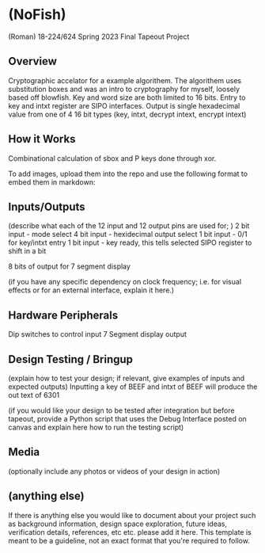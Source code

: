 # (NoFish)

(Roman)
18-224/624 Spring 2023 Final Tapeout Project

## Overview

Cryptographic accelator for a example algorithem. The algorithem uses substitution boxes and was an intro to cryptography for myself, loosely based off blowfish. Key and word size are both limited to 16 bits. Entry to key and intxt register are SIPO interfaces. Output is single hexadecimal value from one of 4 16 bit types (key, intxt, decrypt intext, encrypt intext)

## How it Works

Combinational calculation of sbox and P keys done through xor. 

To add images, upload them into the repo and use the following format to embed them in markdown:

## Inputs/Outputs

(describe what each of the 12 input and 12 output pins are used for; )
2 bit input - mode select
4 bit input - hexidecimal output select
1 bit input - 0/1 for key/intxt entry
1 bit input - key ready, this tells selected SIPO register to shift in a bit

8 bits of output for 7 segment display 

(if you have any specific dependency on clock frequency; i.e. for visual effects or for an external interface, explain it here.)

## Hardware Peripherals

Dip switches to control input
7 Segment display output 

## Design Testing / Bringup

(explain how to test your design; if relevant, give examples of inputs and expected outputs)
Inputting a key of BEEF and intxt of BEEF will produce the out text of 6301 

(if you would like your design to be tested after integration but before tapeout, provide a Python script that uses the Debug Interface posted on canvas and explain here how to run the testing script)

## Media

(optionally include any photos or videos of your design in action)

## (anything else)

If there is anything else you would like to document about your project such as background information, design space exploration, future ideas, verification details, references, etc etc. please add it here. This template is meant to be a guideline, not an exact format that you're required to follow.

